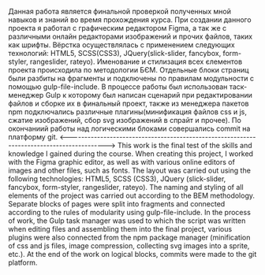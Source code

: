 Данная работа является финальной проверкой полученных мной навыков и знаний во время прохождения курса. 
При создании данного проекта я работал с графическим редактором Figma, а так же с различными онлайн редакторами изображений и прочих файлов, таких как шрифты.
Вёрстка осуществлялась с применением следующих технологий: HTML5, SCSS(CSS3), JQuery(slick-slider, fancybox, form-styler, rangeslider, rateyo).
Именование и стилизация всех єлементов проекта происходила по методологии БЄМ.
Отдельные блоки страниц были разбиты на фрагменты и подключены по правилам модульности с помощью gulp-file-include.
В процессе работы был использован таск-менеджер Gulp к которому был написан сценарий при редактировании файлов и сборке их в финальный проект, также из менеджера пакетов npm подключались различные плагины(минификация файлов css и js, сжатие изображений, сбор svg изображений в спрайт и прочее).
По окончаниий работы над логическими блоками совершались commit на платформу git.
<------------------------------------------------------------------------------------------>
This work is the final test of the skills and knowledge I gained during the course.
When creating this project, I worked with the Figma graphic editor, as well as with various online editors of images and other files, such as fonts.
The layout was carried out using the following technologies: HTML5, SCSS (CSS3), JQuery (slick-slider, fancybox, form-styler, rangeslider, rateyo).
The naming and styling of all elements of the project was carried out according to the BEM methodology.
Separate blocks of pages were split into fragments and connected according to the rules of modularity using gulp-file-include.
In the process of work, the Gulp task manager was used to which the script was written when editing files and assembling them into the final project, various plugins were also connected from the npm package manager (minification of css and js files, image compression, collecting svg images into a sprite, etc.).
At the end of the work on logical blocks, commits were made to the git platform.
